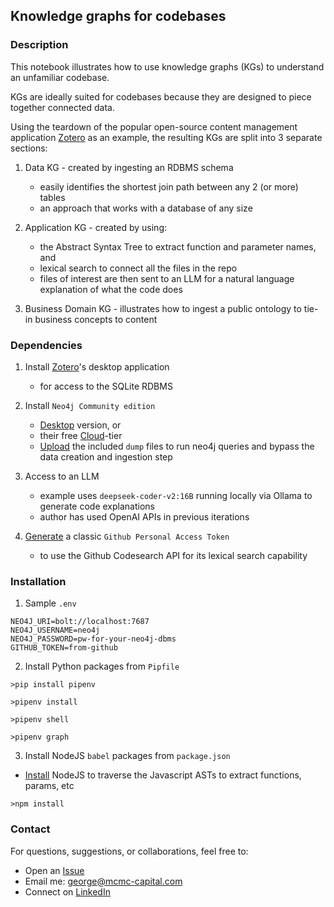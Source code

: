 ## Knowledge graphs for codebases

### Description

This notebook illustrates how to use knowledge graphs (KGs) to understand an 
unfamiliar codebase.

KGs are ideally suited for codebases because they are designed 
to piece together connected data. 

Using the teardown of the popular open-source 
content management application [Zotero](https://github.com/zotero/zotero/tree/main) as an example, the resulting KGs are split into 3 separate sections:

1. Data KG - created by ingesting an RDBMS schema
   - easily identifies the shortest join path between any 2 (or more) tables
   - an approach that works with a database of any size


2. Application KG - created by using:
   - the Abstract Syntax Tree to 
      extract function and parameter names, and
   - lexical search to connect all the files in the repo
   - files of interest are then sent to an LLM for a natural language explanation of what the code does


3. Business Domain KG - illustrates how to ingest a public ontology to tie-in business concepts to content


### Dependencies

1. Install [Zotero](https://www.zotero.org/download/)'s desktop application
	- for access to the SQLite RDBMS

	
2. Install `Neo4j Community edition`

   - [Desktop](https://neo4j.com/download/) version, or
   - their free [Cloud](https://neo4j.com/product/auradb/)-tier
   - [Upload](https://neo4j.com/docs/desktop-manual/current/operations/create-from-dump/) the included `dump` files to run neo4j queries and bypass the 
     data creation and ingestion step   


3. Access to an LLM

   - example uses `deepseek-coder-v2:16B` running locally via Ollama to 
	 generate code explanations
   - author has used OpenAI APIs in previous iterations
	

4. [Generate](https://docs.github.com/en/authentication/keeping-your-account-and-data-secure/managing-your-personal-access-tokens) a classic `Github Personal Access Token` 
	- to use the Github Codesearch API for its lexical search capability


### Installation

1. Sample `.env`
```
NEO4J_URI=bolt://localhost:7687
NEO4J_USERNAME=neo4j
NEO4J_PASSWORD=pw-for-your-neo4j-dbms
GITHUB_TOKEN=from-github
```

2. Install Python packages from `Pipfile`
```
>pip install pipenv 

>pipenv install

>pipenv shell

>pipenv graph 
```

3. Install NodeJS `babel` packages from `package.json`

- [Install](https://nodejs.org/en/download) NodeJS to traverse the 
  Javascript ASTs to extract functions, params, etc

```
>npm install
```

### Contact

For questions, suggestions, or collaborations, feel free to:
- Open an [Issue](https://github.com/georgejaymcmc/AICampKGTalk/issues)
- Email me: george@mcmc-capital.com
- Connect on [LinkedIn](https://www.linkedin.com/in/georgejaymcmc)
